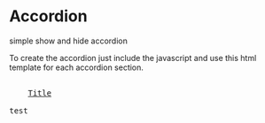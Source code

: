 # Accordion
simple show and hide accordion

To create the accordion just include the javascript and use this html template for each accordion section.

<pre><div class="accordion">
    <a href="#">Title</a>
    <div class="content test2">test</div>
</div></pre>
